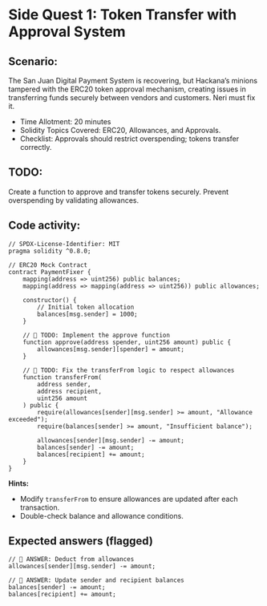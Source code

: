 # Side Quest 1: Token Transfer with Approval System

## Scenario:

The San Juan Digital Payment System is recovering, but Hackana’s minions tampered with the ERC20 token approval mechanism, creating issues in transferring funds securely between vendors and customers. Neri must fix it.

- Time Allotment: 20 minutes
- Solidity Topics Covered: ERC20, Allowances, and Approvals.
- Checklist: Approvals should restrict overspending; tokens transfer correctly.

## TODO:

Create a function to approve and transfer tokens securely.
Prevent overspending by validating allowances.

## Code activity:

```
// SPDX-License-Identifier: MIT
pragma solidity ^0.8.0;

// ERC20 Mock Contract
contract PaymentFixer {
    mapping(address => uint256) public balances;
    mapping(address => mapping(address => uint256)) public allowances;

    constructor() {
        // Initial token allocation
        balances[msg.sender] = 1000;
    }

    // 🚩 TODO: Implement the approve function
    function approve(address spender, uint256 amount) public {
        allowances[msg.sender][spender] = amount;
    }

    // 🚩 TODO: Fix the transferFrom logic to respect allowances
    function transferFrom(
        address sender,
        address recipient,
        uint256 amount
    ) public {
        require(allowances[sender][msg.sender] >= amount, "Allowance exceeded");
        require(balances[sender] >= amount, "Insufficient balance");

        allowances[sender][msg.sender] -= amount;
        balances[sender] -= amount;
        balances[recipient] += amount;
    }
}

```

**Hints:**

- Modify `transferFrom` to ensure allowances are updated after each transaction.
- Double-check balance and allowance conditions.

## Expected answers (flagged)

```
// 🚩 ANSWER: Deduct from allowances
allowances[sender][msg.sender] -= amount;

// 🚩 ANSWER: Update sender and recipient balances
balances[sender] -= amount;
balances[recipient] += amount;
```
